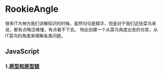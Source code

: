 # RookieAngle<br>
很多IT大神为我们讲解知识的时候，虽然句句是精华，但是对于我们这些菜鸟来说，都有点晦涩难懂，有点看不下去。
特此创建一个从菜鸟角度出发的仓库，从IT菜鸟的角度来理解各类问题。


## JavaScript
### 1.[原型和原型链](https://github.com/ershing/RookieAngle/blob/master/javascript/prototype.md "原型和原型链")
